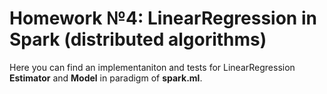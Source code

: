 # Homework №4: LinearRegression in Spark (distributed algorithms)
Here you can find an implementaniton and tests for LinearRegression
**Estimator** and **Model** in paradigm of **spark.ml**.